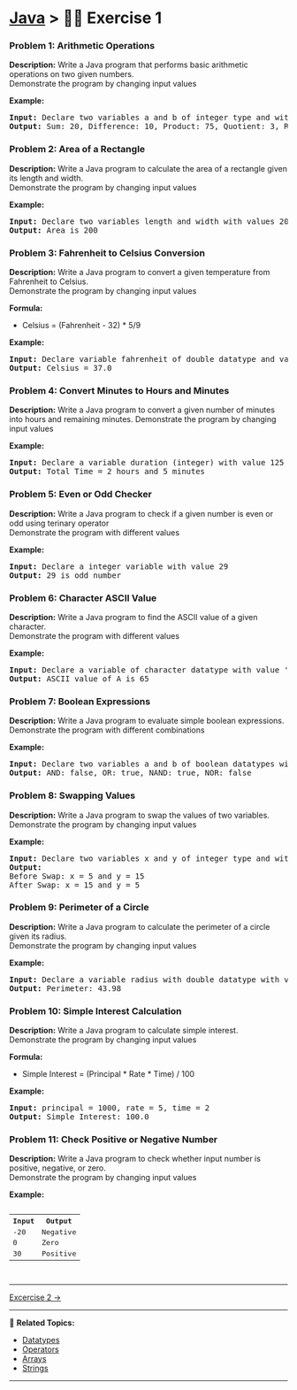# [Java](../../) > 🧑‍💻 Exercise 1

### Problem 1: Arithmetic Operations
**Description:**
Write a Java program that performs basic arithmetic operations on two given numbers.
<br/>Demonstrate the program by changing input values

**Example:**
<pre>
<b>Input:</b> Declare two variables a and b of integer type and with values 15 and 5
<b>Output:</b> Sum: 20, Difference: 10, Product: 75, Quotient: 3, Remainder: 0
</pre>


### Problem 2: Area of a Rectangle
**Description:**
Write a Java program to calculate the area of a rectangle given its length and width.
<br/>Demonstrate the program by changing input values

**Example:**
<pre>
<b>Input:</b> Declare two variables length and width with values 20 and 10
<b>Output:</b> Area is 200
</pre>

### Problem 3: Fahrenheit to Celsius Conversion
**Description:**
Write a Java program to convert a given temperature from Fahrenheit to Celsius.
<br/>Demonstrate the program by changing input values

**Formula:**
- Celsius = (Fahrenheit - 32) * 5/9

**Example:**
<pre>
<b>Input:</b> Declare variable fahrenheit of double datatype and value 98.6
<b>Output:</b> Celsius = 37.0
</pre>

### Problem 4: Convert Minutes to Hours and Minutes
**Description:**
Write a Java program to convert a given number of minutes into hours and remaining minutes.
Demonstrate the program by changing input values

**Example:**
<pre>
<b>Input:</b> Declare a variable duration (integer) with value 125
<b>Output:</b> Total Time = 2 hours and 5 minutes
</pre>

### Problem 5: Even or Odd Checker
**Description:**
Write a Java program to check if a given number is even or odd using terinary operator
<br/>Demonstrate the program with different values

**Example:**
<pre>
<b>Input:</b> Declare a integer variable with value 29
<b>Output:</b> 29 is odd number
</pre>

### Problem 6: Character ASCII Value
**Description:**
Write a Java program to find the ASCII value of a given character.
<br/>Demonstrate the program with different values

**Example:**
<pre>
<b>Input:</b> Declare a variable of character datatype with value 'A'
<b>Output:</b> ASCII value of A is 65
</pre>

### Problem 7: Boolean Expressions

**Description:**
Write a Java program to evaluate simple boolean expressions.
<br/>Demonstrate the program with different combinations

**Example:**
<pre>
<b>Input:</b> Declare two variables a and b of boolean datatypes with values true and false
<b>Output:</b> AND: false, OR: true, NAND: true, NOR: false
</pre>

### Problem 8: Swapping Values

**Description:**
Write a Java program to swap the values of two variables.
Demonstrate the program by changing input values

**Example:**
<pre>
<b>Input:</b> Declare two variables x and y of integer type and with values 15 and 5
<b>Output:</b> <br/>Before Swap: x = 5 and y = 15<br/>After Swap: x = 15 and y = 5
</pre>

### Problem 9: Perimeter of a Circle
**Description:**
Write a Java program to calculate the perimeter of a circle given its radius.
<br/>Demonstrate the program by changing input values

**Example:**
<pre>
<b>Input:</b> Declare a variable radius with double datatype with value 7.0
<b>Output:</b> Perimeter: 43.98
</pre>

### Problem 10: Simple Interest Calculation
**Description:**
Write a Java program to calculate simple interest.
<br/>Demonstrate the program by changing input values

**Formula:**
- Simple Interest = (Principal * Rate * Time) / 100

**Example:**
<pre>
<b>Input:</b> principal = 1000, rate = 5, time = 2
<b>Output:</b> Simple Interest: 100.0
</pre>

### Problem 11: Check Positive or Negative Number
**Description:**
Write a Java program to check whether input number is positive, negative, or zero.
<br/>Demonstrate the program by changing input values

**Example:**
<pre>
<table>
<tr><th>Input</th><th>Output</th></tr>
<tr><td>-20</td><td>Negative</td></tr>
<tr><td>0</td><td>Zero</td></tr>
<tr><td>30</td><td>Positive</td></tr>
</table>
</pre>

---

[Excercise 2 →](../02-arrays)

---

🔗 **Related Topics:**
- [Datatypes](../../datatypes/)
- [Operators](../../operators)
- [Arrays](../../arrays)
- [Strings](../../strings)

---